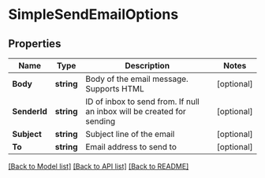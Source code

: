 # SimpleSendEmailOptions

## Properties

Name | Type | Description | Notes
------------ | ------------- | ------------- | -------------
**Body** | **string** | Body of the email message. Supports HTML | [optional] 
**SenderId** | **string** | ID of inbox to send from. If null an inbox will be created for sending | [optional] 
**Subject** | **string** | Subject line of the email | [optional] 
**To** | **string** | Email address to send to | [optional] 

[[Back to Model list]](../README.md#documentation-for-models) [[Back to API list]](../README.md#documentation-for-api-endpoints) [[Back to README]](../README.md)


